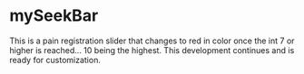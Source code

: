 # mySeekBar
This is a pain registration slider that changes to red in color once the int 7 or higher is reached... 10 being the highest. 
This development continues and is ready for customization. 
